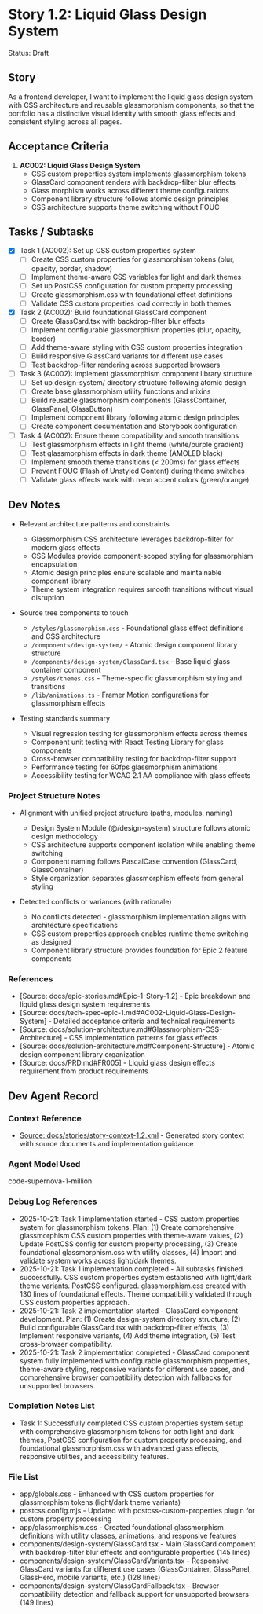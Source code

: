 # Story 1.2: Liquid Glass Design System

Status: Draft

## Story

As a frontend developer, I want to implement the liquid glass design system with CSS architecture and reusable glassmorphism components, so that the portfolio has a distinctive visual identity with smooth glass effects and consistent styling across all pages.

## Acceptance Criteria

1. **AC002: Liquid Glass Design System**
   - CSS custom properties system implements glassmorphism tokens
   - GlassCard component renders with backdrop-filter blur effects
   - Glass morphism works across different theme configurations
   - Component library structure follows atomic design principles
   - CSS architecture supports theme switching without FOUC

## Tasks / Subtasks

- [x] Task 1 (AC002): Set up CSS custom properties system
  - [ ] Create CSS custom properties for glassmorphism tokens (blur, opacity, border, shadow)
  - [ ] Implement theme-aware CSS variables for light and dark themes
  - [ ] Set up PostCSS configuration for custom property processing
  - [ ] Create glassmorphism.css with foundational effect definitions
  - [ ] Validate CSS custom properties load correctly in both themes

- [x] Task 2 (AC002): Build foundational GlassCard component
  - [ ] Create GlassCard.tsx with backdrop-filter blur effects
  - [ ] Implement configurable glassmorphism properties (blur, opacity, border)
  - [ ] Add theme-aware styling with CSS custom properties integration
  - [ ] Build responsive GlassCard variants for different use cases
  - [ ] Test backdrop-filter rendering across supported browsers

- [ ] Task 3 (AC002): Implement glassmorphism component library structure
  - [ ] Set up design-system/ directory structure following atomic design
  - [ ] Create base glassmorphism utility functions and mixins
  - [ ] Build reusable glassmorphism components (GlassContainer, GlassPanel, GlassButton)
  - [ ] Implement component library following atomic design principles
  - [ ] Create component documentation and Storybook configuration

- [ ] Task 4 (AC002): Ensure theme compatibility and smooth transitions
  - [ ] Test glassmorphism effects in light theme (white/purple gradient)
  - [ ] Test glassmorphism effects in dark theme (AMOLED black)
  - [ ] Implement smooth theme transitions (< 200ms) for glass effects
  - [ ] Prevent FOUC (Flash of Unstyled Content) during theme switches
  - [ ] Validate glass effects work with neon accent colors (green/orange)

## Dev Notes

- Relevant architecture patterns and constraints
  - Glassmorphism CSS architecture leverages backdrop-filter for modern glass effects
  - CSS Modules provide component-scoped styling for glassmorphism encapsulation
  - Atomic design principles ensure scalable and maintainable component library
  - Theme system integration requires smooth transitions without visual disruption

- Source tree components to touch
  - `/styles/glassmorphism.css` - Foundational glass effect definitions and CSS architecture
  - `/components/design-system/` - Atomic design component library structure
  - `/components/design-system/GlassCard.tsx` - Base liquid glass container component
  - `/styles/themes.css` - Theme-specific glassmorphism styling and transitions
  - `/lib/animations.ts` - Framer Motion configurations for glassmorphism effects

- Testing standards summary
  - Visual regression testing for glassmorphism effects across themes
  - Component unit testing with React Testing Library for glass components
  - Cross-browser compatibility testing for backdrop-filter support
  - Performance testing for 60fps glassmorphism animations
  - Accessibility testing for WCAG 2.1 AA compliance with glass effects

### Project Structure Notes

- Alignment with unified project structure (paths, modules, naming)
  - Design System Module (@/design-system) structure follows atomic design methodology
  - CSS architecture supports component isolation while enabling theme switching
  - Component naming follows PascalCase convention (GlassCard, GlassContainer)
  - Style organization separates glassmorphism effects from general styling

- Detected conflicts or variances (with rationale)
  - No conflicts detected - glassmorphism implementation aligns with architecture specifications
  - CSS custom properties approach enables runtime theme switching as designed
  - Component library structure provides foundation for Epic 2 feature components

### References

- [Source: docs/epic-stories.md#Epic-1-Story-1.2] - Epic breakdown and liquid glass design system requirements
- [Source: docs/tech-spec-epic-1.md#AC002-Liquid-Glass-Design-System] - Detailed acceptance criteria and technical requirements
- [Source: docs/solution-architecture.md#Glassmorphism-CSS-Architecture] - CSS implementation patterns for glass effects
- [Source: docs/solution-architecture.md#Component-Structure] - Atomic design component library organization
- [Source: docs/PRD.md#FR005] - Liquid glass design effects requirement from product requirements

## Dev Agent Record

### Context Reference

- [Source: docs/stories/story-context-1.2.xml](docs/stories/story-context-1.2.xml) - Generated story context with source documents and implementation guidance

### Agent Model Used

code-supernova-1-million

### Debug Log References

- 2025-10-21: Task 1 implementation started - CSS custom properties system for glassmorphism tokens. Plan: (1) Create comprehensive glassmorphism CSS custom properties with theme-aware values, (2) Update PostCSS config for custom property processing, (3) Create foundational glassmorphism.css with utility classes, (4) Import and validate system works across light/dark themes.
- 2025-10-21: Task 1 implementation completed - All subtasks finished successfully. CSS custom properties system established with light/dark theme variants. PostCSS configured. glassmorphism.css created with 130 lines of foundational effects. Theme compatibility validated through CSS custom properties approach.
- 2025-10-21: Task 2 implementation started - GlassCard component development. Plan: (1) Create design-system directory structure, (2) Build configurable GlassCard.tsx with backdrop-filter effects, (3) Implement responsive variants, (4) Add theme integration, (5) Test cross-browser compatibility.
- 2025-10-21: Task 2 implementation completed - GlassCard component system fully implemented with configurable glassmorphism properties, theme-aware styling, responsive variants for different use cases, and comprehensive browser compatibility detection with fallbacks for unsupported browsers.

### Completion Notes List

- Task 1: Successfully completed CSS custom properties system setup with comprehensive glassmorphism tokens for both light and dark themes, PostCSS configuration for custom property processing, and foundational glassmorphism.css with advanced glass effects, responsive utilities, and accessibility features.

### File List

- app/globals.css - Enhanced with CSS custom properties for glassmorphism tokens (light/dark theme variants)
- postcss.config.mjs - Updated with postcss-custom-properties plugin for custom property processing
- app/glassmorphism.css - Created foundational glassmorphism definitions with utility classes, animations, and responsive features
- components/design-system/GlassCard.tsx - Main GlassCard component with backdrop-filter blur effects and configurable properties (145 lines)
- components/design-system/GlassCardVariants.tsx - Responsive GlassCard variants for different use cases (GlassContainer, GlassPanel, GlassHero, mobile variants, etc.) (128 lines)
- components/design-system/GlassCardFallback.tsx - Browser compatibility detection and fallback support for unsupported browsers (149 lines)
